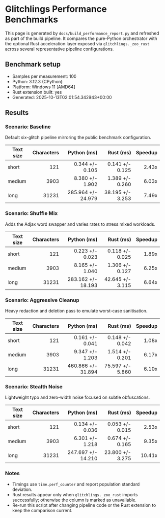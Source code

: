# Glitchlings Performance Benchmarks

This page is generated by `docs/build_performance_report.py` and refreshed as part of the build pipeline. It compares the pure-Python orchestrator with the optional Rust acceleration layer exposed via `glitchlings._zoo_rust` across several representative pipeline configurations.

## Benchmark setup

- Samples per measurement: 100
- Python: 3.12.3 (CPython)
- Platform: Windows 11 [AMD64]
- Rust extension built: yes
- Generated: 2025-10-13T02:01:54.342943+00:00

## Results

### Scenario: Baseline

Default six-glitch pipeline mirroring the public benchmark configuration.

| Text size | Characters | Python (ms) | Rust (ms) | Speedup |
| --- | ---: | ---: | ---: | ---: |
| short | 121 | 0.344 +/- 0.105 | 0.141 +/- 0.125 | 2.43x |
| medium | 3903 | 8.380 +/- 1.902 | 1.389 +/- 0.260 | 6.03x |
| long | 31231 | 285.964 +/- 24.979 | 38.195 +/- 3.253 | 7.49x |

### Scenario: Shuffle Mix

Adds the Adjax word swapper and varies rates to stress mixed workloads.

| Text size | Characters | Python (ms) | Rust (ms) | Speedup |
| --- | ---: | ---: | ---: | ---: |
| short | 121 | 0.223 +/- 0.023 | 0.118 +/- 0.025 | 1.89x |
| medium | 3903 | 8.165 +/- 1.040 | 1.306 +/- 0.127 | 6.25x |
| long | 31231 | 283.162 +/- 18.193 | 42.645 +/- 3.115 | 6.64x |

### Scenario: Aggressive Cleanup

Heavy redaction and deletion pass to emulate worst-case sanitisation.

| Text size | Characters | Python (ms) | Rust (ms) | Speedup |
| --- | ---: | ---: | ---: | ---: |
| short | 121 | 0.161 +/- 0.041 | 0.148 +/- 0.042 | 1.08x |
| medium | 3903 | 9.347 +/- 1.203 | 1.514 +/- 0.201 | 6.17x |
| long | 31231 | 460.866 +/- 31.894 | 75.597 +/- 5.860 | 6.10x |

### Scenario: Stealth Noise

Lightweight typo and zero-width noise focused on subtle obfuscations.

| Text size | Characters | Python (ms) | Rust (ms) | Speedup |
| --- | ---: | ---: | ---: | ---: |
| short | 121 | 0.134 +/- 0.036 | 0.053 +/- 0.015 | 2.53x |
| medium | 3903 | 6.301 +/- 1.218 | 0.674 +/- 0.165 | 9.35x |
| long | 31231 | 247.697 +/- 14.210 | 23.800 +/- 3.275 | 10.41x |


### Notes

- Timings use `time.perf_counter` and report population standard deviation.
- Rust results appear only when `glitchlings._zoo_rust` imports successfully; otherwise the column is marked as unavailable.
- Re-run this script after changing pipeline code or the Rust extension to keep the comparison current.
